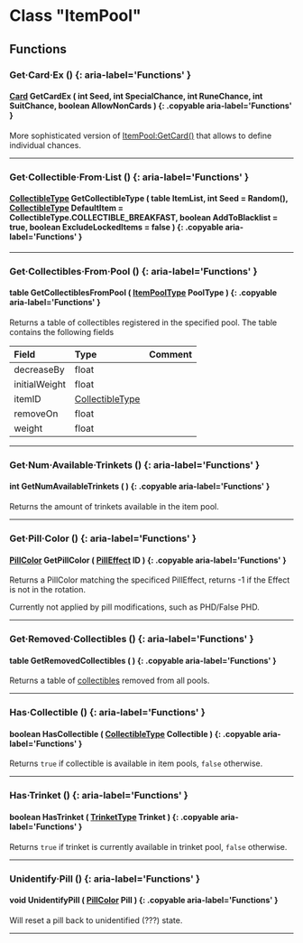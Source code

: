 # Class "ItemPool"

## Functions

### Get·Card·Ex () {: aria-label='Functions' }
#### [Card](https://wofsauge.github.io/IsaacDocs/rep/enums/Card.html) GetCardEx ( int Seed, int SpecialChance, int RuneChance, int SuitChance, boolean AllowNonCards ) {: .copyable aria-label='Functions' }
More sophisticated version of [ItemPool:GetCard()](https://wofsauge.github.io/IsaacDocs/rep/ItemPool.html#getcard) that allows to define individual chances.
___
### Get·Collectible·From·List () {: aria-label='Functions' }
#### [CollectibleType](https://wofsauge.github.io/IsaacDocs/rep/enums/CollectibleType.html) GetCollectibleType ( table ItemList, int Seed = Random(), [CollectibleType](https://wofsauge.github.io/IsaacDocs/rep/enums/CollectibleType.html) DefaultItem = CollectibleType.COLLECTIBLE_BREAKFAST, boolean AddToBlacklist = true, boolean ExcludeLockedItems = false ) {: .copyable aria-label='Functions' }

___
### Get·Collectibles·From·Pool () {: aria-label='Functions' }
#### table GetCollectiblesFromPool ( [ItemPoolType](https://wofsauge.github.io/IsaacDocs/rep/enums/ItemPoolType.html) PoolType ) {: .copyable aria-label='Functions' }
Returns a table of collectibles registered in the specified pool. The table contains the following fields

|Field|Type|Comment|
|:--|:--|:--|
| decreaseBy | float | |
| initialWeight | float | |
| itemID | [CollectibleType](https://wofsauge.github.io/IsaacDocs/rep/enums/CollectibleType.html) | |
| removeOn | float | |
| weight | float | |

___
### Get·Num·Available·Trinkets () {: aria-label='Functions' }
#### int GetNumAvailableTrinkets ( ) {: .copyable aria-label='Functions' }
Returns the amount of trinkets available in the item pool.

___
### Get·Pill·Color () {: aria-label='Functions' }
#### [PillColor](https://wofsauge.github.io/IsaacDocs/rep/enums/PillColor.html) GetPillColor ( [PillEffect](https://wofsauge.github.io/IsaacDocs/rep/enums/PillEffect.html) ID ) {: .copyable aria-label='Functions' }
Returns a PillColor matching the specificed PillEffect, returns -1 if the Effect is not in the rotation.

Currently not applied by pill modifications, such as PHD/False PHD.

___
### Get·Removed·Collectibles () {: aria-label='Functions' }
#### table GetRemovedCollectibles ( ) {: .copyable aria-label='Functions' }
Returns a table of [collectibles](https://wofsauge.github.io/IsaacDocs/rep/enums/CollectibleType.html) removed from all pools.

___

### Has·Collectible () {: aria-label='Functions' }
#### boolean HasCollectible ( [CollectibleType](https://wofsauge.github.io/IsaacDocs/rep/enums/CollectibleType.html) Collectible ) {: .copyable aria-label='Functions' }
Returns ``true`` if collectible is available in item pools, ``false`` otherwise.

___
### Has·Trinket () {: aria-label='Functions' }
#### boolean HasTrinket ( [TrinketType](https://wofsauge.github.io/IsaacDocs/rep/enums/TrinketType.html) Trinket ) {: .copyable aria-label='Functions' }
Returns ``true`` if trinket is currently available in trinket pool, ``false`` otherwise.

___
### Unidentify·Pill () {: aria-label='Functions' }
#### void UnidentifyPill ( [PillColor](https://wofsauge.github.io/IsaacDocs/rep/enums/PillColor.html) Pill ) {: .copyable aria-label='Functions' }
Will reset a pill back to unidentified (???) state.

___